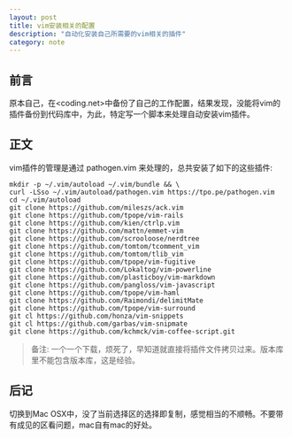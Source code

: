 ```yaml
---
layout: post
title: vim安装相关的配置
description: "自动化安装自己所需要的vim相关的插件"
category: note
---
```


## 前言

原本自己，在<coding.net>中备份了自己的工作配置，结果发现，没能将vim的插件备份到代码库中，为此，特定写一个脚本来处理自动安装vim插件。

## 正文

vim插件的管理是通过 pathogen.vim 来处理的，总共安装了如下的这些插件:

```
mkdir -p ~/.vim/autoload ~/.vim/bundle && \
curl -LSso ~/.vim/autoload/pathogen.vim https://tpo.pe/pathogen.vim
cd ~/.vim/autoload 
git clone https://github.com/mileszs/ack.vim
git clone https://github.com/tpope/vim-rails
git clone https://github.com/kien/ctrlp.vim
git clone https://github.com/mattn/emmet-vim
git clone https://github.com/scrooloose/nerdtree
git clone https://github.com/tomtom/tcomment_vim
git clone https://github.com/tomtom/tlib_vim
git clone https://github.com/tpope/vim-fugitive
git clone https://github.com/Lokaltog/vim-powerline
git clone https://github.com/plasticboy/vim-markdown
git clone https://github.com/pangloss/vim-javascript
git clone https://github.com/tpope/vim-haml
git clone https://github.com/Raimondi/delimitMate
git clone https://github.com/tpope/vim-surround
git cl https://github.com/honza/vim-snippets
git cl https://github.com/garbas/vim-snipmate
git clone https://github.com/kchmck/vim-coffee-script.git
```

> 备注: 一个一个下载，烦死了，早知道就直接将插件文件拷贝过来。版本库里不能包含版本库，这是经验。

## 后记

切换到Mac OSX中，没了当前选择区的选择即复制，感觉相当的不顺畅。不要带有成见的区看问题，mac自有mac的好处。
